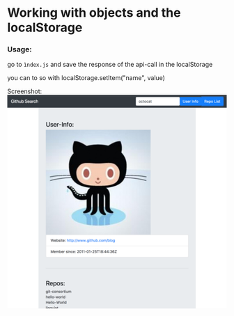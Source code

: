 # Working with objects and the localStorage

### Usage:
go to `ìndex.js` and save the response of the api-call in the localStorage

you can to so with localStorage.setItem("name", value)

Screenshot:
![alt text](screenshot.png)
